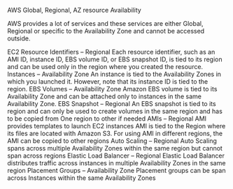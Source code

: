 AWS Global, Regional, AZ resource Availability


AWS provides a lot of services and these services are either Global, Regional or specific to the Availability Zone and cannot be accessed outside. 



EC2
Resource Identifiers – Regional
Each resource identifier, such as an AMI ID, instance ID, EBS volume ID, or EBS snapshot ID, is tied to its region and can be used only in the region where you created the resource.
Instances – Availability Zone
An instance is tied to the Availability Zones in which you launched it. However, note that its instance ID is tied to the region.
EBS Volumes – Availability Zone
Amazon EBS volume is tied to its Availability Zone and can be attached only to instances in the same Availability Zone.
EBS Snapshot – Regional
An EBS snapshot is tied to its region and can only be used to create volumes in the same region and has to be copied from One region to other if needed
AMIs – Regional
AMI provides templates to launch EC2 instances
AMI is tied to the Region where its files are located with Amazon S3. For using AMI in different regions, the AMI can be copied to other regions
Auto Scaling – Regional
Auto Scaling spans across multiple Availability Zones within the same region but cannot span across regions
Elastic Load Balancer – Regional
Elastic Load Balancer distributes traffic across instances in multiple Availability Zones in the same region
Placement Groups – Availability Zone
Placement groups can be span across Instances within the same Availability Zones
